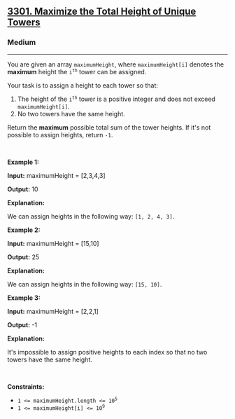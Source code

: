 <h2><a href="https://leetcode.com/problems/maximize-the-total-height-of-unique-towers">3301. Maximize the Total Height of Unique Towers</a></h2><h3>Medium</h3><hr><p>You are given an array <code>maximumHeight</code>, where <code>maximumHeight[i]</code> denotes the <strong>maximum</strong> height the <code>i<sup>th</sup></code> tower can be assigned.</p>

<p>Your task is to assign a height to each tower so that:</p>

<ol>
	<li>The height of the <code>i<sup>th</sup></code> tower is a positive integer and does not exceed <code>maximumHeight[i]</code>.</li>
	<li>No two towers have the same height.</li>
</ol>

<p>Return the <strong>maximum</strong> possible total sum of the tower heights. If it&#39;s not possible to assign heights, return <code>-1</code>.</p>

<p>&nbsp;</p>
<p><strong class="example">Example 1:</strong></p>

<div class="example-block">
<p><strong>Input:</strong> maximumHeight<span class="example-io"> = [2,3,4,3]</span></p>

<p><strong>Output:</strong> <span class="example-io">10</span></p>

<p><strong>Explanation:</strong></p>

<p>We can assign heights in the following way: <code>[1, 2, 4, 3]</code>.</p>
</div>

<p><strong class="example">Example 2:</strong></p>

<div class="example-block">
<p><strong>Input:</strong> maximumHeight<span class="example-io"> = [15,10]</span></p>

<p><strong>Output:</strong> <span class="example-io">25</span></p>

<p><strong>Explanation:</strong></p>

<p>We can assign heights in the following way: <code>[15, 10]</code>.</p>
</div>

<p><strong class="example">Example 3:</strong></p>

<div class="example-block">
<p><strong>Input:</strong> maximumHeight<span class="example-io"> = [2,2,1]</span></p>

<p><strong>Output:</strong> <span class="example-io">-1</span></p>

<p><strong>Explanation:</strong></p>

<p>It&#39;s impossible to assign positive heights to each index so that no two towers have the same height.</p>
</div>

<p>&nbsp;</p>
<p><strong>Constraints:</strong></p>

<ul>
	<li><code>1 &lt;= maximumHeight.length&nbsp;&lt;= 10<sup>5</sup></code></li>
	<li><code>1 &lt;= maximumHeight[i] &lt;= 10<sup>9</sup></code></li>
</ul>
